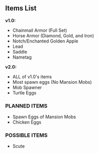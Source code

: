 ## Items List

**v1.0:**
* Chainmail Armor (Full Set)
* Horse Armor (Diamond, Gold, and Iron)
* Notch/Enchanted Golden Apple
* Lead
* Saddle
* Nametag

**v2.0:**
* ALL of v1.0's items
* Most spawn eggs (No Mansion Mobs)
* Mob Spawner
* Turtle Eggs

### PLANNED ITEMS

* Spawn Eggs of Mansion Mobs
* Chicken Eggs

### POSSIBLE ITEMS

* Scute
